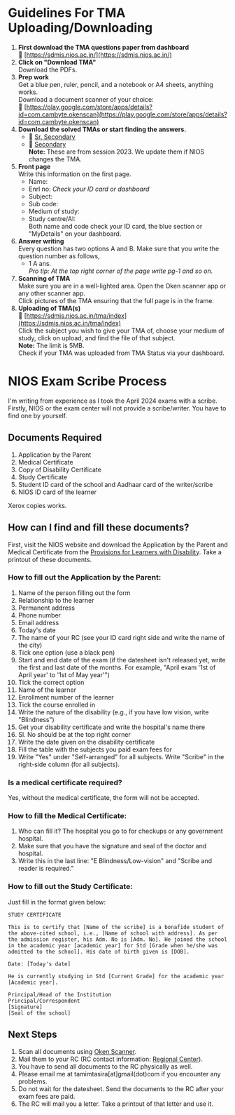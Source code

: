 # Guidelines For TMA Uploading/Downloading

1. **First download the TMA questions paper from dashboard**  
   🔗 [https://sdmis.nios.ac.in/](https://sdmis.nios.ac.in/)
2. **Click on "Download TMA"**  
   Download the PDFs.
3. **Prep work**  
   Get a blue pen, ruler, pencil, and a notebook or A4 sheets, anything works.  
   Download a document scanner of your choice:  
   🔗 [https://play.google.com/store/apps/details?id=com.cambyte.okenscan](https://play.google.com/store/apps/details?id=com.cambyte.okenscan)
4. **Download the solved TMAs or start finding the answers.**  
   - 🔗 [Sr. Secondary](https://drive.google.com/drive/folders/1lgKI4azmOY9-DN0Zln9z8rwQw7pZ3mGq)
   - 🔗 [Secondary](https://drive.google.com/drive/folders/1jvxqUL-eb--M7UuknJfnYwwLbWdYifCB)  
   **Note:** These are from session 2023. We update them if NIOS changes the TMA.
5. **Front page**  
   Write this information on the first page.
   - Name: 
   - Enrl no: *Check your ID card or dashboard*
   - Subject:
   - Sub code:
   - Medium of study:
   - Study centre/AI:  
     Both name and code check your ID card, the blue section or "MyDetails" on your dashboard.
6. **Answer writing**  
   Every question has two options A and B. Make sure that you write the question number as follows,
   - 1 A ans.  
   *Pro tip: At the top right corner of the page write pg-1 and so on.*
7. **Scanning of TMA**  
   Make sure you are in a well-lighted area. Open the Oken scanner app or any other scanner app.  
   Click pictures of the TMA ensuring that the full page is in the frame.
8. **Uploading of TMA(s)**  
   🔗 [https://sdmis.nios.ac.in/tma/index](https://sdmis.nios.ac.in/tma/index)  
   Click the subject you wish to give your TMA of, choose your medium of study, click on upload, and find the file of that subject.  
   **Note:** The limit is 5MB.  
   Check if your TMA was uploaded from TMA Status via your dashboard.
   
# NIOS Exam Scribe Process

I'm writing from experience as I took the April 2024 exams with a scribe. Firstly, NIOS or the exam center will not provide a scribe/writer. You have to find one by yourself.

## Documents Required
1. Application by the Parent
2. Medical Certificate
3. Copy of Disability Certificate
4. Study Certificate
5. Student ID card of the school and Aadhaar card of the writer/scribe
6. NIOS ID card of the learner

Xerox copies works.

## How can I find and fill these documents?
First, visit the NIOS website and download the Application by the Parent and Medical Certificate from the [Provisions for Learners with Disability](https://nios.ac.in/departmentsunits/evaluation/general-and-specific-relaxations-(disability-wise)-during-nios-examination.aspx). Take a printout of these documents.

### How to fill out the Application by the Parent:
1. Name of the person filling out the form
2. Relationship to the learner
3. Permanent address
4. Phone number
5. Email address
6. Today's date
7. The name of your RC (see your ID card right side and write the name of the city)
8. Tick one option (use a black pen)
9. Start and end date of the exam (if the datesheet isn't released yet, write the first and last date of the months. For example, "April exam '1st of April year' to '1st of May year'")
10. Tick the correct option
11. Name of the learner
12. Enrollment number of the learner
13. Tick the course enrolled in
14. Write the nature of the disability (e.g., if you have low vision, write "Blindness")
15. Get your disability certificate and write the hospital's name there
16. Sl. No should be at the top right corner
17. Write the date given on the disability certificate
18. Fill the table with the subjects you paid exam fees for
19. Write "Yes" under "Self-arranged" for all subjects. Write "Scribe" in the right-side column (for all subjects).

### Is a medical certificate required?
Yes, without the medical certificate, the form will not be accepted.

### How to fill the Medical Certificate:
1. Who can fill it? The hospital you go to for checkups or any government hospital.
2. Make sure that you have the signature and seal of the doctor and hospital.
3. Write this in the last line: "E Blindness/Low-vision" and "Scribe and reader is required."

### How to fill out the Study Certificate:
Just fill in the format given below:

```
STUDY CERTIFICATE

This is to certify that [Name of the scribe] is a bonafide student of the above-cited school, i.e., [Name of school with address]. As per the admission register, his Adm. No is [Adm. No]. He joined the school in the academic year [academic year] for Std [Grade when he/she was admitted to the school]. His date of birth given is [DOB].

Date: [Today's date]

He is currently studying in Std [Current Grade] for the academic year [Academic year].

Principal/Head of the Institution  
Principal/Correspondent  
[Signature]  
[Seal of the school]  
```

## Next Steps
1. Scan all documents using [Oken Scanner](https://play.google.com/store/apps/details?id=com.cambyte.okenscan).
2. Mail them to your RC (RC contact information: [Regional Center](https://sdmis.nios.ac.in/home/regional-center)).
3. You have to send all documents to the RC physically as well.
4. Please email me at tamimtasira[at]gmail(dot)com if you encounter any problems.
5. Do not wait for the datesheet. Send the documents to the RC after your exam fees are paid.
6. The RC will mail you a letter. Take a printout of that letter and use it.
```
